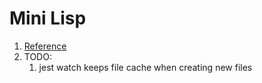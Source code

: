 # Mini Lisp

1. [Reference](https://maryrosecook.com/blog/post/little-lisp-interpreter)
1. TODO:
    1. jest watch keeps file cache when creating new files
